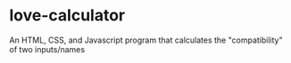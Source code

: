 # love-calculator
An HTML, CSS, and Javascript program that calculates the "compatibility" of two inputs/names
